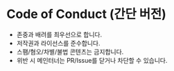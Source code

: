
# Code of Conduct (간단 버전)

- 존중과 배려를 최우선으로 합니다.
- 저작권과 라이선스를 준수합니다.
- 스팸/혐오/차별/불법 콘텐츠는 금지합니다.
- 위반 시 메인터너는 PR/Issue를 닫거나 차단할 수 있습니다.
